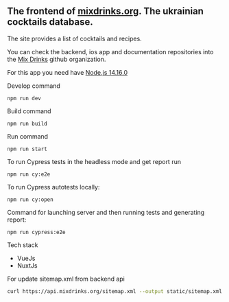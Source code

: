 ## The frontend of [mixdrinks.org](https://mixdrinks.org). The ukrainian cocktails database.

The site provides a list of cocktails and recipes. 

You can check the backend, ios app and documentation repositories into the [Mix Drinks](https://github.com/MixDrinks) github organization.

For this app you need have [Node.js 14.16.0](https://nodejs.org/dist/v14.16.0/)

Develop command
```shell
npm run dev
```

Build command
```shell
npm run build
```

Run command 
```shell
npm run start
```

To run Cypress tests in the headless mode and get report run
```shell
npm run cy:e2e
```

To run Cypress autotests locally:
```shell
npm run cy:open
```

Command for launching server and then running tests and generating report:
```shell
npm run cypress:e2e
```
Tech stack
- VueJs
- NuxtJs

For update sitemap.xml from backend api
```bash
curl https://api.mixdrinks.org/sitemap.xml --output static/sitemap.xml -H 'Content-Type: application/xml' -H 'Accept: application/xml'
```